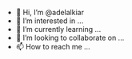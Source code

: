 - 👋 Hi, I’m @adelalkiar
- 👀 I’m interested in ...
- 🌱 I’m currently learning ...
- 💞️ I’m looking to collaborate on ...
- 📫 How to reach me ...

<!---
adelalkiar/adelalkiar is a ✨ special ✨ repository because its `README.md` (this file) appears on your GitHub profile.
You can click the Preview link to take a look at your changes.
--->
